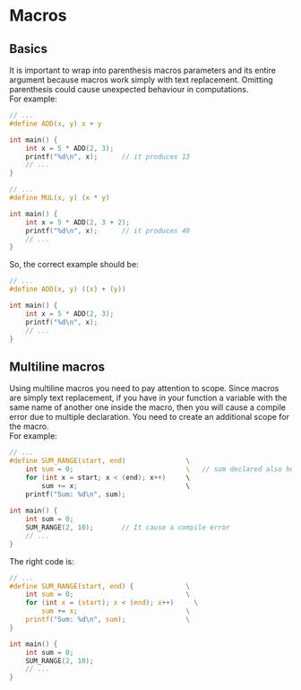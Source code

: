 # Macros

## Basics

It is important to wrap into parenthesis macros parameters and its entire argument because macros work simply with text replacement. Omitting parenthesis could cause unexpected behaviour in computations. 
\
For example:

```C
// ...
#define ADD(x, y) x + y

int main() {
    int x = 5 * ADD(2, 3);
    printf("%d\n", x);      // it produces 13
    // ...
}
```

```C
// ...
#define MUL(x, y) (x * y)

int main() {
    int x = 5 * ADD(2, 3 + 2);
    printf("%d\n", x);      // it produces 40
    // ...
}
```

So, the correct example should be:

```C
// ...
#define ADD(x, y) ((x) + (y))

int main() {
    int x = 5 * ADD(2, 3);
    printf("%d\n", x);
    // ...
}
```

## Multiline macros

Using multiline macros you need to pay attention to scope. Since macros are simply text replacement, if you have in your function a variable with the same name of another one inside the macro, then you will cause a compile error due to multiple declaration. You need to create an additional scope for the macro.
\
For example:

```c
// ...
#define SUM_RANGE(start, end)               \
    int sum = 0;                            \   // sum declared also here
    for (int x = start; x < (end); x++)     \
        sum += x;                           \
    printf("Sum: %d\n", sum);   
    
int main() {
    int sum = 0;
    SUM_RANGE(2, 10);       // It cause a compile error
    // ...
}
```

The right code is:

```c
// ...
#define SUM_RANGE(start, end) {             \
    int sum = 0;                            \
    for (int x = (start); x < (end); x++)     \
        sum += x;                           \
    printf("Sum: %d\n", sum);               \
}

int main() {
    int sum = 0;
    SUM_RANGE(2, 10);
    // ...
}
```